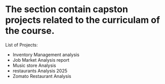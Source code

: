 # The section contain capston projects related to the curriculam of the course.

List of Projects:
* Inventory Management analysis
* Job Market Analysis report
* Music store Analysis
* restaurants Analysis 2025
* Zomato Restaurant Analysis

